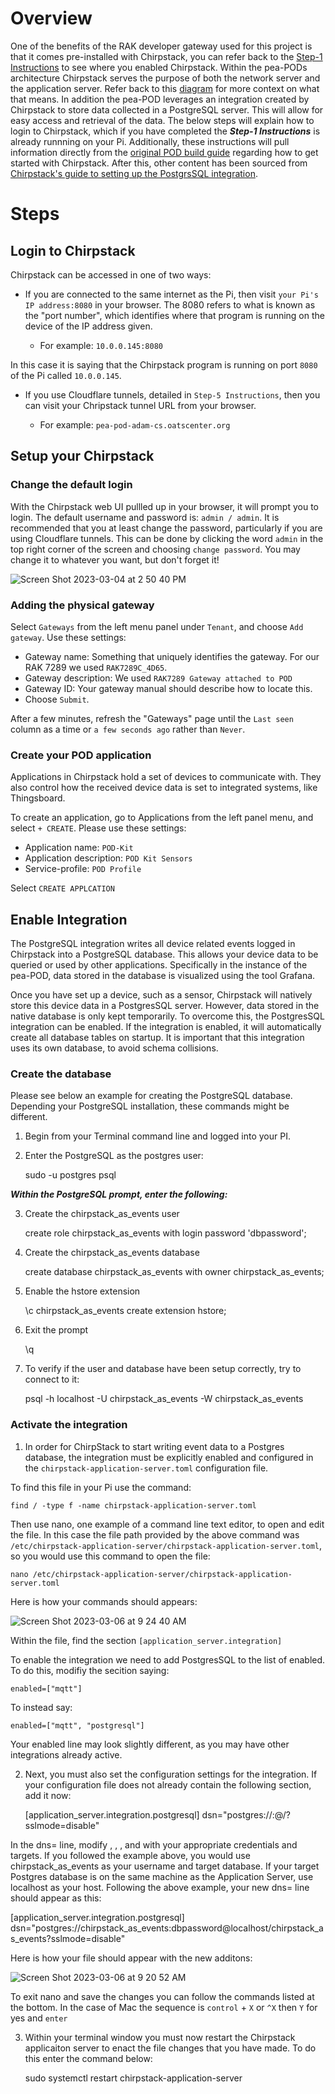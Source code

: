 # **Overview**

One of the benefits of the RAK developer gateway used for this project is that it comes pre-installed with Chirpstack, you can refer back to the [Step-1 Instructions](https://github.com/adamschreck/pea-pod/blob/main/Step-1%20Gateway%20and%20Computer%20Setup/Step-1%20Instructions.md#setup-rak-gateway-channel-plan) to see where you enabled Chirpstack. Within the pea-PODs architecture Chirpstack serves the purpose of both the network server and the application server. Refer back to this [diagram](https://github.com/adamschreck/pea-pod#diagram-describing-pea-pod-architecture) for more context on what that means. In addition the pea-POD leverages an integration created by Chirpstack to store data collected in a PostgreSQL server. This will allow for easy access and retrieval of the data. The below steps will explain how to login to Chirpstack, which if you have completed the ***Step-1 Instructions*** is already runnning on your Pi. Additionally, these instructions will pull information directly from the [original POD build guide](https://github.com/oats-center/pod/blob/main/build-guide.md) regarding how to get started with Chirpstack. After this, other content has been sourced from [Chirpstack's guide to setting up the PostgrsSQL integration](https://www.chirpstack.io/application-server/integrations/postgresql/). 

# **Steps**

## Login to Chirpstack

Chirpstack can be accessed in one of two ways:

- If you are connected to the same internet as the Pi, then visit `your Pi's IP address:8080` in your browser. The 8080 refers to what is known as the "port number", which identifies where that program is running on the device of the IP address given.

  - For example: `10.0.0.145:8080`

 In this case it is saying that the Chirpstack program is running on port `8080` of the Pi called `10.0.0.145`.

- If you use Cloudflare tunnels, detailed in `Step-5 Instructions`, then you can visit your Chripstack tunnel URL from your browser.

  - For example: `pea-pod-adam-cs.oatscenter.org`

## Setup your Chirpstack

### Change the default login

With the Chirpstack web UI pullled up in your browser, it will prompt you to login. The default username and password is: `admin / admin`. It is recommended that you at least change the password, particularly if you are using Cloudflare tunnels. This can be done by clicking the word `admin` in the top right corner of the screen and choosing `change password`. You may change it to whatever you want, but don't forget it!

![Screen Shot 2023-03-04 at 2 50 40 PM](https://user-images.githubusercontent.com/126691160/222926003-13bd44a7-469f-49a8-9a9a-43f37a55007b.png)

### Adding the physical gateway

Select `Gateways` from the left menu panel under `Tenant`, and choose `Add gateway`.
Use these settings:

- Gateway name: Something that uniquely identifies the gateway. For our RAK 7289 we used `RAK7289C_4D65`.
- Gateway description: We used `RAK7289 Gateway attached to POD`
- Gateway ID: Your gateway manual should describe how to locate this.
- Choose `Submit`.

After a few minutes, refresh the "Gateways" page until the `Last seen` column as a time or `a few seconds ago` rather than `Never`.

### Create your POD application

Applications in Chirpstack hold a set of devices to communicate with.
They also control how the received device data is set to integrated systems, like Thingsboard.

To create an application, go to Applications from the left panel menu, and select `+ CREATE`.
Please use these settings:

- Application name: `POD-Kit`
- Application description: `POD Kit Sensors`
- Service-profile: `POD Profile`

Select `CREATE APPLCATION`

## Enable Integration

The PostgreSQL integration writes all device related events logged in Chirpstack into a PostgreSQL database. This allows your device data to be queried or used by other applications. Specifically in the instance of the pea-POD, data stored in the database is visualized using the tool Grafana.

Once you have set up a device, such as a sensor, Chirpstack will natively store this device data in a PostgresSQL server. However, data stored in the native database is only kept temporarily. To overcome this, the PostgresSQL integration can be enabled. If the integration is enabled, it will automatically create all database tables on startup. It is important that this integration uses its own database, to avoid schema collisions.

### Create the database

Please see below an example for creating the PostgreSQL database. Depending your PostgreSQL installation, these commands might be different.

1. Begin from your Terminal command line and logged into your PI.

2. Enter the PostgreSQL as the postgres user:

    sudo -u postgres psql

***Within the PostgreSQL prompt, enter the following:***

3. Create the chirpstack_as_events user

    create role chirpstack_as_events with login password 'dbpassword';

4. Create the chirpstack_as_events database

    create database chirpstack_as_events with owner chirpstack_as_events;

5. Enable the hstore extension

    \c chirpstack_as_events
    create extension hstore;

6. Exit the prompt

    \q

7. To verify if the user and database have been setup correctly, try to connect to it:

    psql -h localhost -U chirpstack_as_events -W chirpstack_as_events

### Activate the integration

1. In order for ChirpStack to start writing event data to a Postgres database, the integration must be explicitly enabled and configured in the `chirpstack-application-server.toml` configuration file.

To find this file in your Pi use the command:

    find / -type f -name chirpstack-application-server.toml

Then use nano, one example of a command line text editor, to open and edit the file. In this case the file path provided by the above command was `/etc/chirpstack-application-server/chirpstack-application-server.toml`, so you would use this command to open the file:

    nano /etc/chirpstack-application-server/chirpstack-application-server.toml

Here is how your commands should appears:

![Screen Shot 2023-03-06 at 9 24 40 AM](https://user-images.githubusercontent.com/126691160/223145131-d3993b80-886c-4a67-ab60-5613ee0f365b.png)

Within the file, find the section `[application_server.integration]`

To enable the integration we need to add PostgresSQL to the list of enabled. To do this, modifiy the secition saying:

    enabled=["mqtt"]

To instead say:

    enabled=["mqtt", "postgresql"]

Your enabled line may look slightly different, as you may have other integrations already active.

2. Next, you must also set the configuration settings for the integration. If your configuration file does not already contain the following section, add it now:

    [application_server.integration.postgresql]
    dsn="postgres://<username>:<password>@<host>/<database>?sslmode=disable"

In the dns= line, modify <username>, <password>, <host>, and <database> with your appropriate credentials and targets. If you followed the example above, you would use chirpstack_as_events as your username and target database. If your target Postgres database is on the same machine as the Application Server, use localhost as your host. Following the above example, your new dns= line should appear as this:

   [application_server.integration.postgresql]
   dsn="postgres://chirpstack_as_events:dbpassword@localhost/chirpstack_as_events?sslmode=disable"

Here is how your file should appear with the new additons:

![Screen Shot 2023-03-06 at 9 20 52 AM](https://user-images.githubusercontent.com/126691160/223147632-7470fccf-8129-4fe3-af99-25ad12446c67.png)

To exit nano and save the changes you can follow the commands listed at the bottom. In the case of Mac the sequence is `control` + `X` or `^X` then `Y` for yes and `enter`

3. Within your terminal window you must now restart the Chirpstack applicaiton server to enact the file changes that you have made. To do this enter the command below:

    sudo systemctl restart chirpstack-application-server

